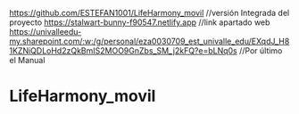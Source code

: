 https://github.com/ESTEFAN1001/LifeHarmony_movil //versión Integrada del proyecto https://stalwart-bunny-f90547.netlify.app //link apartado web https://univalleedu-my.sharepoint.com/:w:/g/personal/eza0030709_est_univalle_edu/EXqdJ_H81KZNiQDLoHd2zQkBmIS2MOO9GnZbs_SM_j2kFQ?e=bLNq0s //Por último el Manual
# LifeHarmony_movil
